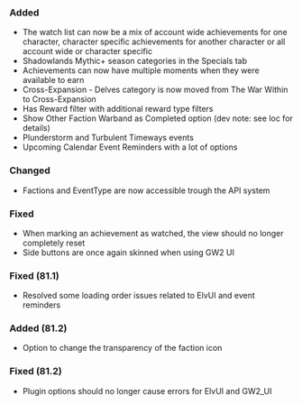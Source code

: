 <p><h3>Added</h3></p>
<ul>
<li>The watch list can now be a mix of account wide achievements for one character, character specific achievements for another character or all account wide or character specific</li>
<li>Shadowlands Mythic+ season categories in the Specials tab</li>
<li>Achievements can now have multiple moments when they were available to earn</li>
<li>Cross-Expansion - Delves category is now moved from The War Within to Cross-Expansion</li>
<li>Has Reward filter with additional reward type filters</li>
<li>Show Other Faction Warband as Completed option (dev note: see loc for details)</li>
<li>Plunderstorm and Turbulent Timeways events</li>
<li>Upcoming Calendar Event Reminders with a lot of options</li>
</ul>
<p><h3>Changed</h3></p>
<ul>
<li>Factions and EventType are now accessible trough the API system</li>
</ul>
<p><h3>Fixed</h3></p>
<ul>
<li>When marking an achievement as watched, the view should no longer completely reset</li>
<li>Side buttons are once again skinned when using GW2 UI</li>
</ul>
<p><h3>Fixed (81.1)</h3></p>
<ul>
<li>Resolved some loading order issues related to ElvUI and event reminders</li>
</ul>
<p><h3>Added (81.2)</h3></p>
<ul>
<li>Option to change the transparency of the faction icon</li>
</ul>
<p><h3>Fixed (81.2)</h3></p>
<ul>
<li>Plugin options should no longer cause errors for ElvUI and GW2_UI</li>
</ul>
